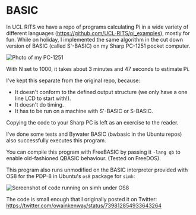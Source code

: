 # BASIC

In UCL RITS we have a repo of programs calculating Pi in a wide variety of different languages (https://github.com/UCL-RITS/pi_examples), mostly for fun.  While on holiday, I implemented the same algorithm in the cut down version of BASIC (called S'-BASIC) on my Sharp PC-1251 pocket computer.  

![Photo of my PC-1251](https://pbs.twimg.com/media/Cj2vnvjXAAAzkeP.png:orig)

With N set to 1000, it takes about 3 minutes and 47 seconds to estimate Pi.

I've kept this separate from the original repo, because:
 * It doesn't conform to the defined output structure (we only have a one line LCD to start with!).
 * It doesn't do timing.
 * It has to be run on a machine with S'-BASIC or S-BASIC.

Copying the code to your Sharp PC is left as an exercise to the reader.

I've done some tests and Bywater BASIC (bwbasic in the Ubuntu repos) also successfully executes this program.

You can compile this program with FreeBASIC by passing it `-lang qb` to enable old-fashioned QBASIC behaviour.  (Tested on FreeDOS).

This program also runs unmodified on the BASIC interpreter provided with OS8 for the PDP-8 in Ubuntu's `os8` package for `simh`:

![Screenshot of code running on simh under OS8](https://pbs.twimg.com/media/DAbCTdKXYAEGs1s.png)

The code is small enough that I originally posted it on Twitter: https://twitter.com/owainkenway/status/739812854933643264
